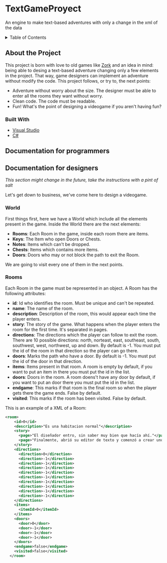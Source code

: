 # TextGameProyect
 An engine to make text-based adventures with only a change in the xml of the data
 
<!-- TABLE OF CONTENTS -->
<details>
  <summary>Table of Contents</summary>
  <ol>
    <li>
      <a href="#about-the-project">About The Project</a>
      <ul>
        <li><a href="#built-with">Built With</a></li>
      </ul>
     </li>
     <li>
      <a href="#documentation-for-programmers">Documentation for programmers</a>
     </li>
     <li>
      <a href="#documentation-for-designers">Documentation for designers</a>
       <ul>
       <li><a href="#world">World</a></li>
        <li><a href="#rooms">Rooms</a></li>
      </ul>
     </li>
  </ol>  
    
</details>


<!-- ABOUT THE PROJECT -->
## About the Project

This project is born with love to old games like [Zork](https://es.wikipedia.org/wiki/Zork) and an idea in mind: being able to desing a text-based adventure changing only a few elements in the project. That way, game designers can implement an adventure without modify the code. 
This project follows, or try to, the next points:
* Adventure without worry about the size. The designer must be able to enter all the rooms they want without worry.
* Clean code. The code must be readable.
* Fun! What's the point of designing a videogame if you aren't having fun?

<!-- BUILT WITH -->
### Built With
* [Visual Studio](https://visualstudio.microsoft.com/es/)
* [C#](https://es.wikipedia.org/wiki/C_Sharp)

<!-- PROGRAMMER INFO -->

## Documentation for programmers

<!-- DESIGNINFO -->

## Documentation for designers

*This section might change in the future, take the instructions with a pint of salt*

Let's get down to business, we've come here to design a videogame.

### World

First things first, here we have a World which include all the elements present in the game. Inside the World there are the next elements:

*  **Rooms**: Each Room in the game, inside each room there are items.
* **Keys**: The Item who open Doors or Chests.
* **Notes**: Items which can't be dropped.
* **Chests**: Items which contains more items.
* **Doors**: Doors who may or not block the path to exit the Room.

We are going to visit every one of them in the next points.

### Rooms

Each Room in the game must be represented in an object. A Room has the following attributes:

* **id**: Id who identifies the room. Must be unique and can't be repeated. 
* **name**: The name of the room.
* **description**: Description of the room, this would appear each time the player enters.
* **story**: The story of the game. What happens when the player enters the room for the first time. It's separated in pages.
* **directions**: The directions which the player can follow to exit the room. There are 10 possible directions: north, norteast, east, southeast, south, southwest, west, northwest, up and down. By default is -1. You must put the id of the room in that direction so the player can go there.
* **doors**: Marks the path who have a door. By default is -1. You must put the id of the door in that direction.
* **items**: Items present in that room. A room is empty by default, if you want to put an item in there you must put the id in the list.
* **doors**: Doors in the room.  A room doens't have any door by default, if you want to put an door there you must put the id in the list.
* **endgame**: This marks if that room is the final room so when the player gets there the game ends. False by default.
* **visited**: This marks if the room has been visited. False by default.

This is an example of a XML of a Room:

```xml
<room>
    <id>0</id>
    <description>"Es una habitacion normal"</description>
    <story>
      <page>"El diseñador entro, sin saber muy bien que hacía ahí."</page>
      <page>"Finalmente, abrió su editor de texto y comenzó a crear unos cuantos xmls."</page>
    </story>
    <directions>
      <direction>0</direction>
      <direction>-1</direction>
      <direction>-1</direction>
      <direction>-1</direction>
      <direction>-1</direction>
      <direction>-1</direction>
      <direction>-1</direction>
      <direction>-1</direction>
      <direction>-1</direction>
      <direction>-1</direction>
    </directions>
    <items>
      <itemId>0</itemId>
    </items>
    <doors>
      <door>0</door>
      <door>-1</door>
      <door>-1</door>
      <door>-1</door>
    </doors>
    <endgame>false</endgame>
    <visited>false</visited>
  </room>
```

